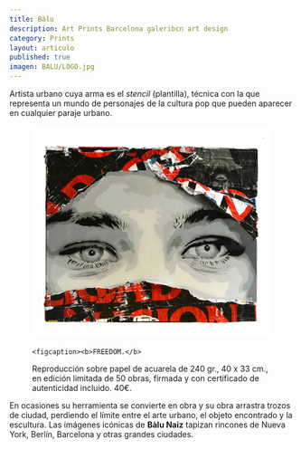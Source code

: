 ```yaml
---
title: Bàlu 
description: Art Prints Barcelona galeribcn art design
category: Prints
layout: articulo
published: true
imagen: BALU/LOGO.jpg
---
```

Artista urbano cuya arma es el _stencil_ (plantilla), técnica con la que representa un mundo de personajes de la cultura pop que pueden aparecer en cualquier paraje urbano.


<figure>
	<a href="/images/BALU/FREEDOM.jpg"><img src="/images/BALU/FREEDOM.jpg" alt="Obra Original Bàlu Naiz arte urbano diseño Barcelona"></a>
	
	<figcaption><b>FREEDOM.</b>
Reproducción sobre papel de acuarela de 240 gr., 40 x 33 cm., en edición limitada de 50 obras, firmada y con certificado de autenticidad incluido. 40€. </figcaption>

</figure>

En ocasiones su herramienta se convierte en obra y su obra arrastra trozos de ciudad, perdiendo el límite entre el arte urbano, el objeto encontrado y la escultura. Las imágenes icónicas de **Bàlu Naiz** tapizan rincones de Nueva York, Berlín, Barcelona y otras grandes ciudades.
